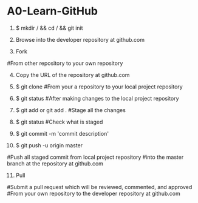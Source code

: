 # A0-Learn-GitHub

1.  $ mkdir /<local project repository/> && cd /<local project repository/> && git init

2.  Browse into the developer repository at github.com

3.  Fork 

#From other repository to your own repository

4.  Copy the URL of the repository at github.com

5.  $ git clone <repository url> #From your a repository to your local project repository

6.  $ git status #After making changes to the local project repository

7.  $ git add <file-name> or git add . #Stage all the changes

8.  $ git status #Check what is staged

9.  $ git commit -m 'commit description'

10. $ git push -u origin master 

#Push all staged commit from local project repository 
#into the master branch at the repository at github.com

11. Pull 

#Submit a pull request which will be reviewed, commented, and approved
#From your own repository to the developer repository at github.com
